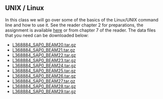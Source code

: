 ## UNIX / Linux
In this class we will go over some of the basics of the Linux/UNIX command
line and how to use it. See the reader chapter 2 for preparations, the 
assignment is available [here](assignment-week-1.pdf) or from chapter 7 of
the reader. The data files that you need can be downloaded below:

* [L368884_SAP0_BEAM20.tar.gz](L368884_SAP0_BEAM20.tar.gz)
* [L368884_SAP0_BEAM21.tar.gz](L368884_SAP0_BEAM21.tar.gz)
* [L368884_SAP0_BEAM22.tar.gz](L368884_SAP0_BEAM22.tar.gz)
* [L368884_SAP0_BEAM23.tar.gz](L368884_SAP0_BEAM23.tar.gz)
* [L368884_SAP0_BEAM24.tar.gz](L368884_SAP0_BEAM24.tar.gz)
* [L368884_SAP0_BEAM25.tar.gz](L368884_SAP0_BEAM25.tar.gz)
* [L368884_SAP0_BEAM26.tar.gz](L368884_SAP0_BEAM26.tar.gz)
* [L368884_SAP0_BEAM27.tar.gz](L368884_SAP0_BEAM27.tar.gz)
* [L368884_SAP0_BEAM28.tar.gz](L368884_SAP0_BEAM28.tar.gz)
* [L368884_SAP0_BEAM29.tar.gz](L368884_SAP0_BEAM29.tar.gz)
